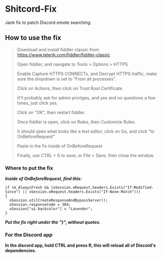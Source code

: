 # Shitcord-Fix
Jank fix to patch Discord emote searching.

## How to use the fix

> Download and install fiddler classic from https://www.telerik.com/fiddler/fiddler-classic
>
> Open fiddler, and navigate to Tools > Options > HTTPS
>
> Enable Capture HTTPS CONNECTs, and Decrypt HTTPS traffic, make sure the dropdown is set to "From all processes".
>
> Click on Actions, then click on Trust Root Certificate.
>
> It'll probably ask for admin privliges, and yes and no questions a few times, just click yes.
>
> Click on "OK", then restart fiddler.
>
> Once fiddler is open, click on Rules, then Customize Rules.
>
> It should open what looks like a text editor, click on Go, and click "to OnBeforeRequest"
>
> Paste in the fix inside of OnBeforeRequest 
>
> Finally, use CTRL + S to save, or File > Save, then close the window.

### Where to put the fix

***Inside of OnBeforeRequest, find this:***
```
if (m_AlwaysFresh && (oSession.oRequest.headers.Exists("If-Modified-Since") || oSession.oRequest.headers.Exists("If-None-Match")))
{
  oSession.utilCreateResponseAndBypassServer();
  oSession.responseCode = 304;
  oSession["ui-backcolor"] = "Lavender";
}
```
***Put the fix right under the "}", without quotes.***

### For the Discord app
**In the discord app, hold CTRL and press R, this will reload all of Discord's dependencies.**
